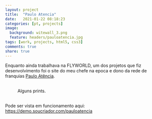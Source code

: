 ```yaml
---
layout: project
title:  "Paulo Atencia"
date:   2021-01-22 08:18:23
categories: [pt, projects]
image:
  background: witewall_3.png
  feature: headers/pauloatencia.jpg
tags: [work, projects, html5, css3]
comments: true
share: true
---
```

Enquanto ainda trabalhava na FLYWORLD, um dos projetos que fiz desenvolvimento foi o site do meu chefe na epoca e dono da rede de franquias <a href="https://www.instagram.com/pauloatencia/" target="_new">Paulo Atência</a>.

<figure>
	<a href="{{ site.url }}/images/posts/pauloatencia.png"><img src="{{ site.url }}/images/posts/pauloatencia.png" alt=""></a>
	<a href="{{ site.url }}/images/posts/paulo01.png"><img src="{{ site.url }}/images/posts/paulo01.png" alt=""></a>
	<a href="{{ site.url }}/images/posts/paulo02.png"><img src="{{ site.url }}/images/posts/paulo02.png" alt=""></a>
	<a href="{{ site.url }}/images/posts/paulo03.png"><img src="{{ site.url }}/images/posts/paulo03.png" alt=""></a>
	<figcaption>Alguns prints.</figcaption>
</figure>

<br/>
Pode ser vista em funcionamento aqui: <a href="https://demo.soucriador.com/pauloatencia/" target="_new">https://demo.soucriador.com/pauloatencia</a>
<br/>
